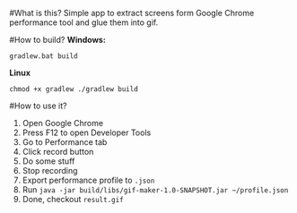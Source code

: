 #What is this?
Simple app to extract screens form Google Chrome performance tool and glue them into gif.

#How to build?
**Windows:**

`gradlew.bat build`

**Linux**

`
chmod +x gradlew
./gradlew build
`

#How to use it?
1. Open Google Chrome
2. Press F12 to open Developer Tools
3. Go to Performance tab
4. Click record button
5. Do some stuff
6. Stop recording
7. Export performance profile to `.json`
8. Run `java -jar build/libs/gif-maker-1.0-SNAPSHOT.jar ~/profile.json`
9. Done, checkout `result.gif`